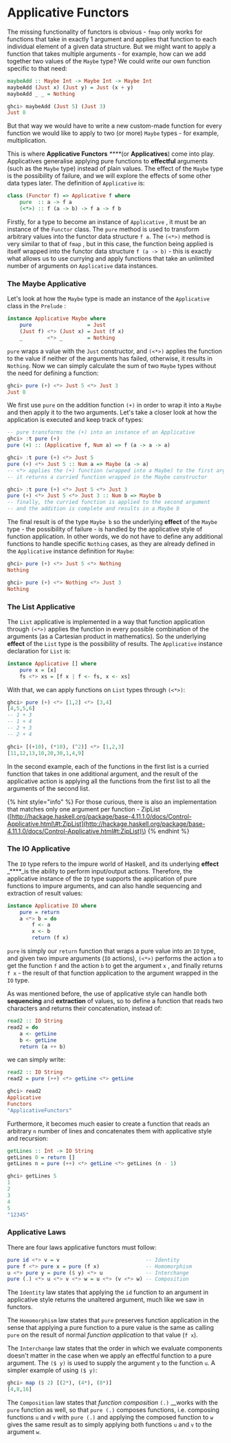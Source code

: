 # Applicative Functors

The missing functionality of functors is obvious - `fmap` only works for functions that take in exactly 1 argument and applies that function to each individual element of a given data structure. But we might want to apply a function that takes multiple arguments - for example, how can we add together two values of the `Maybe` type? We could write our own function specific to that need:

```haskell
maybeAdd :: Maybe Int -> Maybe Int -> Maybe Int
maybeAdd (Just x) (Just y) = Just (x + y)
maybeAdd _ _ = Nothing

ghci> maybeAdd (Just 5) (Just 3)
Just 8
```

But that way we would have to write a new custom-made function for every function we would like to apply to two \(or more\) `Maybe` types - for example, multiplication.

This is where **Applicative Functors** _****_\(or **Applicatives**\) come into play. Applicatives generalise applying pure functions to **effectful** arguments \(such as the `Maybe` type\) instead of plain values. The effect of the `Maybe` type is the possibility of failure, and we will explore the effects of some other data types later.  The definition of `Applicative` is:

```haskell
class (Functor f) => Applicative f where
    pure  :: a -> f a
    (<*>) :: f (a -> b) -> f a -> f b
```

Firstly, for a type to become an instance of `Applicative` , it must be an instance of the `Functor` class. The `pure` method is used to transform arbitrary values into the functor data structure `f a`. The `(<*>)` method is very similar to that of `fmap` , but in this case, the function being applied is itself wrapped into the functor data structure `f (a -> b)` - this is exactly what allows us to use currying and apply functions that take an unlimited number of arguments on `Applicative` data instances.

### The Maybe Applicative

Let's look at how the `Maybe` type is made an instance of the `Applicative` class in the `Prelude` :

```haskell
instance Applicative Maybe where
    pure                  = Just
    (Just f) <*> (Just x) = Just (f x)
    _        <*> _        = Nothing
```

`pure` wraps a value with the `Just` constructor, and `(<*>)` applies the function to the value if neither of the arguments has failed, otherwise, it results in `Nothing`. Now we can simply calculate the sum of two `Maybe` types without the need for defining a function:

```haskell
ghci> pure (+) <*> Just 5 <*> Just 3
Just 8
```

We first use `pure` on the addition function `(+)` in order to wrap it into a `Maybe` and then apply it to the two arguments. Let's take a closer look at how the application is executed and keep track of types:

```haskell
-- pure transforms the (+) into an instance of an Applicative
ghci> :t pure (+)
pure (+) :: (Applicative f, Num a) => f (a -> a -> a)

ghci> :t pure (+) <*> Just 5
pure (+) <*> Just 5 :: Num a => Maybe (a -> a)
-- <*> applies the (+) function (wrapped into a Maybe) to the first argument
-- it returns a curried function wrapped in the Maybe constructor

ghci> :t pure (+) <*> Just 5 <*> Just 3
pure (+) <*> Just 5 <*> Just 3 :: Num b => Maybe b
-- finally, the curried function is applied to the second argument
-- and the addition is complete and results in a Maybe b
```

The final result is of the type `Maybe b` so the underlying **effect** of the `Maybe` type - the possibility of failure - is handled by the applicative style of function application. In other words, we do not have to define any additional functions to handle specific `Nothing` cases, as they are already defined in the `Applicative` instance definition for `Maybe`:

```haskell
ghci> pure (+) <*> Just 5 <*> Nothing
Nothing

ghci> pure (+) <*> Nothing <*> Just 3
Nothing
```

### The List Applicative

The `List` applicative is implemented in a way that function application through `(<*>)` applies the function in every possible combination of the arguments \(as a Cartesian product in mathematics\). So the underlying **effect** of the `List`  type is the possibility of results. The `Applicative` instance declaration for `List` is:

```haskell
instance Applicative [] where
    pure x = [x]
    fs <*> xs = [f x | f <- fs, x <- xs]
```

With that, we can apply functions on `List` types through `(<*>)`:

```haskell
ghci> pure (+) <*> [1,2] <*> [3,4]
[4,5,5,6]
-- 1 + 3
-- 1 + 4
-- 2 + 3
-- 2 + 4

ghci> [(+10), (*10), (^2)] <*> [1,2,3]
[11,12,13,10,20,30,1,4,9]
```

In the second example, each of the functions in the first list is a curried function that takes in one additional argument, and the result of the applicative action is applying all the functions from the first list to all the arguments of the second list.

{% hint style="info" %}
For those curious, there is also an implementation that matches only one argument per function - ZipList \([http://hackage.haskell.org/package/base-4.11.1.0/docs/Control-Applicative.html\#t:ZipList](http://hackage.haskell.org/package/base-4.11.1.0/docs/Control-Applicative.html#t:ZipList)\)
{% endhint %}

### The IO Applicative

The `IO` type refers to the impure world of Haskell, and its underlying **effect** _****_is the ability to perform input/output actions. Therefore, the applicative instance of the `IO` type supports the application of pure functions to impure arguments, and can also handle sequencing and extraction of result values:

```haskell
instance Applicative IO where
    pure = return
    a <*> b = do
        f <- a
        x <- b
        return (f x)
```

`pure` is simply our `return` function that wraps a pure value into an `IO` type, and given two impure arguments \(`IO` actions\), `(<*>)` performs the action `a` to get the function `f` and the action `b` to get the argument `x` , and finally returns `f x` - the result of that function application to the argument wrapped in the `IO` type.

As was mentioned before, the use of applicative style can handle both **sequencing** and **extraction** of values, so to define a function that reads two characters and returns their concatenation, instead of:

```haskell
read2 :: IO String
read2 = do
    a <- getLine
    b <- getLine
    return (a ++ b)
```

we can simply write:

```haskell
read2 :: IO String
read2 = pure (++) <*> getLine <*> getLine

ghci> read2
Applicative
Functors
"ApplicativeFunctors"
```

Furthermore, it becomes much easier to create a function that reads an arbitrary `n` number of lines and concatenates them with applicative style and recursion:

```haskell
getLines :: Int -> IO String
getLines 0 = return []
getLines n = pure (++) <*> getLine <*> getLines (n - 1)

ghci> getLines 5
1
2
3
4
5
"12345"
```

### Applicative Laws

There are four laws applicative functors must follow:

```haskell
pure id <*> v = v                            -- Identity
pure f <*> pure x = pure (f x)               -- Homomorphism
u <*> pure y = pure ($ y) <*> u              -- Interchange
pure (.) <*> u <*> v <*> w = u <*> (v <*> w) -- Composition
```

The `Identity` law states that applying the `id` function to an argument in applicative style returns the unaltered argument, much like we saw in functors.

The `Homomorphism` law states that `pure` preserves function application in the sense that applying a pure function to a pure value is the same as calling `pure` on the result of normal _function application_ to that value \(`f x`\).

The `Interchange` law states that the order in which we evaluate components doesn't matter in the case when we apply an effectful function to a pure argument. The `($ y)` is used to supply the argument `y` to the function `u`. A simpler example of using `($ y)`:

```haskell
ghci> map ($ 2) [(2*), (4*), (8*)]
[4,8,16]
```

The `Composition` law states that _function composition_ `(.)` __works with the `pure` function as well, so that `pure (.)` composes functions, i.e. composing functions `u` and `v` with `pure (.)` and applying the composed function to `w` gives the same result as to simply applying both functions `u` and `v` to the argument `w`.

